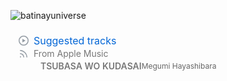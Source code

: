 ![batinayuniverse](https://res.cloudinary.com/batinay1337/image/upload/v1628121608/batinayuniverse_ctnrmd.jpg)

<svg xmlns="http://www.w3.org/2000/svg" width="480" height="142" class="">
    <defs>
        <style/>
    </defs>
    <style>/* SVG global context */
  svg {
    font-family: -apple-system, BlinkMacSystemFont, Segoe UI, Helvetica, Arial, sans-serif, Apple Color Emoji, Segoe UI Emoji;
    font-size: 14px;
    color: #777777;
  }
/* Large SVG context */
  svg.large .largeable {
    width: 474px;
  }
  svg.large .largeable &gt; .row {
    width: 100%;
  }
  svg.large .largeable-align-start {
    align-items: flex-start;
  }
  svg.large .column.largeable, svg.large .row.largeable, svg.large .largeable-inline-flex {
    display: inline-flex;
  }
  svg.large .largeable-flex-wrap, svg.large .largeable-column-fields {
    display: flex;
    flex-wrap: wrap;
  }
  svg.large .largeable-column-fields &gt; .field {
    width: 230px;
  }
  svg.large .chart.largeable {
    width: 458px;
  }
  svg.large .largeable-width-auto {
    width: auto;
  }
  svg.large .largeable-width-half {
    width: 50%;
  }
/* Columns display */
  svg.columns .items-wrapper{
    column-count: 2;
    column-gap: 10px;
  }
  svg.columns .items-wrapper&gt;*{
    -webkit-column-break-inside: avoid;
    page-break-inside: avoid;
    break-inside: avoid-column;
  }
  @media (max-width: 850px){
    svg.columns .items-wrapper{
      column-count: 1;
    }
  }
/* Headers */
  h1, h2, h3 {
    margin: 8px 0 2px;
    padding: 0;
    color: #0366d6;
    font-weight: normal;
  }
  h1 svg, h2 svg, h3 svg {
    fill: currentColor;
  }
  h1 {
    font-size: 20px;
    font-weight: bold;
  }
  h2 {
    font-size: 16px;
  }
  h3 {
    font-size: 14px;
  }
  .h-details {
    margin: 0 4px;
    padding-top: 4px;
    font-size: 0.8rem;
  }
/* Fields */
  section &gt; .field {
    margin-left: 5px;
    margin-right: 5px;
  }
  .field {
    display: flex;
    align-items: center;
    margin-bottom: 2px;
    white-space: nowrap;
  }
  .field.wrap {
    flex-wrap: wrap;
  }
  .field svg {
    margin: 0 8px;
    fill: #959da5;
    flex-shrink: 0;
  }
  .field.error {
    color: #cb2431;
  }
  .field.error svg {
    fill: #cb2431;
  }
/* Displays */
  .row {
    display: flex;
    flex-wrap: wrap;
  }
  .row section {
    flex: 1 1 0;
  }
  .column {
    display: flex;
    flex-direction: column;
    align-items: center;
  }
  .center {
    justify-content: center;
  }
  .horizontal {
    justify-content: space-around;
  }
  .horizontal-wrap {
    flex-wrap: wrap;
  }
  .horizontal .field {
    flex: 1 1 0;
  }
  .no-wrap {
    white-space: nowrap;
  }
  .fill-width {
    width: 100%;
  }
  .margin-bottom {
    margin-bottom: 16px;
  }
  .no-margin-top {
    margin-top: 0px;
  }
/* User avatar */
  .avatar {
    border-radius: 50%;
    margin: 0 6px;
  }
  .organization.avatar {
    border-radius: 15%;
  }
  .organization.name {
    white-space: nowrap;
  }
  .organization.contributions {
    margin: 0 8px;
    flex-wrap: wrap;
  }
  .contribution.organization {
    display: flex;
    border: 1px solid #959da5;
    border-radius: 6px;
    padding: 2px 6px;
    padding-left: 0;
    margin: 2px;
    font-size: 12px;
    background-color: #959da520;
  }
  .contribution.organization .avatar {
    margin: 0 4px;
  }
/* Commit calendar */
  .calendar.field {
    margin: 4px 0;
    margin-left: 7px;
  }
  .calendar .day {
    outline: 1px solid rgba(27,31,35,.04);
    outline-offset: -1px;
  }
/* Progress bars */
  svg.bar {
    margin: 4px 0;
  }
/* Language */
  .field.language {
    margin: 0 8px;
    flex-grow: 0;
  }
  .field.language.details {
    display: flex;
    justify-content: space-between;
  }
  .field.language.details small {
    display: flex;
    justify-content: space-between;
    color: #666666;
    text-align: right;
  }
  .field.language.details &gt; *, .field.language.details small &gt; * {
    flex: 1 1 0;
  }
  .field.language.details small &gt; *:not(:last-child) {
    margin-right: 6px;
  }
/* Follow-up */
  .followup.legend {
    font-size: 12px;
  }
  .followup.legend svg {
    margin: 0 3px;
    width: 14px;
    height: 14px;
  }
  .followup.legend svg:first-child {
    margin-left: 0;
  }
  .followup.legend svg:last-child {
    margin-right: 0;
  }
  .followup-title{
    white-space: initial;
  }
/* Labels */
  .label {
    background-color: #58A6FF30;
    color: #0366D6;
    padding: 0 10px;
    font-weight: 500;
    line-height: 22px;
    margin: 2px 5px;
    white-space: nowrap;
    border-radius: 32px;
    font-size: 12px;
  }
  .label.label-flex {
    display: flex;
  }
  .label .label-right {
    display: flex;
    align-items: center;
    font-size: .7rem;
    margin-left: 6px;
    margin-right: -10px;
    background-color: #58A6FF10;
    padding: 0 7px;
    border-top-right-radius: 32px;
    border-bottom-right-radius: 32px;
  }
/* Habits */
  .habits {
    margin: 0;
    list-style-type: none;
    padding-left: 37px;
  }
/* Footer */
  footer {
    margin-top: 8px;
    font-size: 10px;
    font-style: italic;
    color: #666666;
    text-align: right;
    display: flex;
    flex-direction: column;
    justify-content: flex-end;
    padding: 0 4px;
  }
/* Speed test categories */
  .categories {
    display: flex;
    align-items: center;
    justify-content: space-around;
    margin-top: 4px;
  }
  .category {
    display: flex;
    flex-direction: column;
    align-items: center;
    flex: 1 1 0;
  }
/* Gauges */
  .gauge {
    stroke-linecap: round;
    fill: none;
  }
  .gauge.high {
    color: #18b663;
  }
  .gauge.average {
    color: #fb8c00;
  }
  .gauge.low {
    color: #e53935;
  }
  .gauge.info {
    color: #58A6FF;
  }
  .gauge-base, .gauge-arc {
    stroke: currentColor;
    stroke-width: 10;
  }
  .gauge-base {
    stroke-opacity: .2;
  }
  .gauge-arc {
    fill: none;
    stroke-dashoffset: 0;
    animation-delay: 250ms;
    animation: animation-gauge 1s ease forwards
  }
  .gauge text {
    fill: currentColor;
    font-size: 40px;
    font-family: monospace;
    text-anchor: middle;
    font-weight: 600;
  }
  .gauge .title {
    font-size: 18px;
    color: #777777;
  }
  @keyframes animation-gauge {
    from {
      stroke-dasharray: 0 329;
    }
  }
  .audits {
    margin-top: 8px;
  }
  .audit.text {
    min-width: 42px;
  }
  .audit svg {
    margin: 0;
  }
  .audit.high {
    fill: #18b663;
  }
  .audit.average {
    fill: #fb8c00;
  }
  .audit.low {
    fill: #e53935;
  }
  .screenshot {
    width: 452px;
    height: 315px;
    margin: 8px 14px 4px;
    border-radius: 5px;
  }
  svg.large .audits {
    display: inline-flex;
    width: 474px;
  }
  svg.large .audits section:last-child &gt; .field {
    justify-content: right;
  }
  svg.large .screenshot {
    width: 904px;
    height: 630px;
  }
/* Music plugin */
  .tracklist {
    display: flex;
    flex-direction: column;
    align-items: flex-start;
    margin-left: 28px;
    margin-top: 4px;
    width: 100%;
  }
  .track {
    display: flex;
    align-items: center;
    justify-content: center;
    margin-bottom: 4px;
  }
  .track img {
    margin: 0 10px;
    border-radius: 7px;
    flex-shrink: 0;
  }
  .track .name {
    font-size: 14px;
    line-height: 14px;
    font-weight: 600;
  }
  .track .artist, .track .played-at {
    font-size: 12px;
    color: #666666;
  }
  .track .infos {
    flex-grow: 1;
  }
  svg.large .tracklist {
    flex-direction: row;
    flex-wrap: wrap;
  }
  svg.large .track {
    width: 25%;
  }
/* Posts plugin */
  .post {
    align-items: flex-start;
  }
  .post .infos {
    display: flex;
    margin-bottom: 4px;
  }
  .post .infos .left {
    flex-shrink: 0;
    font-size: 12px;
    color: #666666;
    width: 72px;
    padding-top: 1px;
    text-align: center;
  }
  .post .infos .cover {
    width: 100%;
    height: 56px;
    background-position: center;
    background-size: cover;
    border-radius: 6px;
    overflow: hidden;
  }
  .post .infos .right {
    width: 376px;
    padding-left: 4px;
  }
  .post .infos .title, .post .infos .description {
    font-size: 14px;
    white-space: normal;
    overflow: hidden;
    text-overflow: ellipsis;
    max-height: 38px;
    /* May not work in all browsers */
    display: -webkit-box;
    -webkit-line-clamp: 2;
    -webkit-box-orient: vertical;
  }
  .post .infos .description {
    margin-top: 3px;
    font-size: 12px;
    max-height: 48px;
    color: #666666;
    -webkit-line-clamp: 3;
  }
/* Topics */
  .topics {
    display: flex;
    flex-wrap: wrap;
  }
  .topics img {
    border-radius: 5px;
    margin: 4px;
  }
/* Tweets */
  .tweet {
    font-size: 13px;
    margin-top: 6px;
    margin-bottom: 16px;
    margin-left: 18px;
    border-left: 3px solid #777777B2;
    padding-left: 6px;
  }
  .tweet .mention, .tweet .link, .tweet .hashtag {
    color: #0366d6;
  }
  .tweet .date {
    margin: 6px 0;
    font-size: 12px;
    color: #666666;
  }
  .tweet .attachments {
    display: flex;
    width: 450px;
    margin-top: 8px;
  }
  .tweet .attachments &gt; div {
    flex: 1 1 0;
    width: 0;
    border-radius: 6px;
    background-position: center;
    background-size: cover;
    height: 200px;
    margin: 2px;
    box-shadow: 0px 0px 1px #777777A0;
    overflow: hidden;
    display: flex;
    align-items: flex-end;
  }
  .tweet .attachments .infos {
    background-color: #000000D0;
    color: white;
    display: flex;
    flex-direction: column;
    width: 100%;
    padding-bottom: 4px;
  }
  .tweet .attachments .infos &gt; div {
    margin: 4px 8px 0;
  }
  .tweet .attachments .infos .title {
    white-space: nowrap;
    overflow: hidden;
    text-overflow: ellipsis;
  }
  .tweet .attachments .infos .description {
    font-size: 11px;
    color: #666666;
  }
/* Charts and graphs */
  .chart {
    padding: 0 8px;
  }
  .chart-bars {
    display: flex;
    justify-content: space-between;
    align-items: flex-end;
    width: 100%;
    margin: 8px 0 4px;
    flex-grow: 1;
    min-height: 70px;
  }
  .chart-bars .entry {
    flex: 1 1 0;
    display: flex;
    flex-direction: column;
    align-items: center;
    font-size: 10px;
    color: #666666;
  }
  .chart-bars .entry .value {
    font-size: 7px;
  }
  .chart-bars .entry .empty {
    width: 100%;
    text-align: center;
  }
  .chart-bars .bar {
    width: 7px;
    background-color: var(--color-calendar-graph-day-bg);
    border: 1px solid var(--color-calendar-graph-day-border);
    border-radius: 5px;
  }
  .chart-bars.horizontal {
    flex-direction: column;
    height: 100%;
  }
  .chart-bars.horizontal .entry {
    align-items: center;
    flex-direction: row;
    width: 100%;
    min-height: 1rem;
  }
  .chart-bars.horizontal .entry .name {
    flex-shrink: 0;
    text-align: right;
    width: 34%;
    white-space: nowrap;
    overflow: hidden;
    text-overflow: ellipsis;
  }
  .chart-bars .entry .bottom {
    margin-bottom: -1rem;
    line-height: 1rem;
  }
  .chart-bars.horizontal .bar {
    height: 7px;
    width: auto;
    margin: 0 6px;
  }
/* Repository */
  .repository {
    display: flex;
    flex-direction: column;
    width: 100%;
    margin: 6px 0;
  }
  .repository .name {
    display: flex;
    align-items: center;
    justify-content: space-between;
    width: 440px;
  }
  .repository .name span:first-child {
    color: #58a6ff;
  }
  .repository .name span:last-child {
    color: #666666;
    font-size: 10px;
  }
  .repository .description {
    display: block;
    width: 440px;
    white-space: normal;
  }
  .repository .description, .repository .infos {
    color: #666666;
    margin-left: 38px;
    font-size: 13px;
  }
  .repository .infos &gt; div {
    display: flex;
    align-items: center;
    margin-right: 16px;
  }
  .repository .infos svg {
    margin: 0;
    margin-right: 4px;
  }
/* Activity */
  .activity {
    margin-bottom: 12px;
  }
  .activity .field {
    width: 100%;
    overflow: hidden;
    text-overflow: ellipsis;
    max-width: 450px;
    white-space: nowrap;
    margin-bottom: 0;
  }
  .activity .field .content {
    flex-grow: 1;
    text-overflow: ellipsis;
    overflow: hidden;
  }
  .activity .repo, .activity .issue, .activity .commit .sha {
    display: inline;
    color: #58a6ff;
  }
  .activity .code {
    background-color: #7777771F;
    padding: 1px 5px;
    font-size: 80%;
    border-radius: 6px;
    color: #777777;
    font-family: SFMono-Regular,Consolas,Liberation Mono,Menlo,monospace;
    margin: 0 4px -3px;
  }
  .activity .bold, .activity .user {
    font-weight: 600;
  }
  .activity .details, .activity .timestamp {
    padding-left: 38px;
    display: flex;
    flex-direction: column;
    font-size: 13px;
    color: #666666;
  }
  .activity .timestamp {
    font-size: 10px;
    margin-top: 4px;
  }
  .activity .commit .sha {
    font-family: SFMono-Regular,Consolas,Liberation Mono,Menlo,monospace;
  }
  .activity .commit .message {
    overflow: hidden;
    text-overflow: ellipsis;
    width: 360px;
    white-space: nowrap;
  }
  .activity .details &gt; .comment {
    overflow: hidden;
    text-overflow: ellipsis;
    display: block;
    width: 420px;
    margin-top: 6px;
    border-left: 3px solid #777777B2;
    padding-left: 6px;
    /* May not work in all browsers */
    display: -webkit-box;
    -webkit-line-clamp: 2;
    -webkit-box-orient: vertical;
  }
  svg.large .activity .field {
    max-width: 900px;
  }
/* People */
  .people {
    padding: 0 10px;
  }
  .people .avatar {
    margin: 0 2px;
  }
/* Projects */
  .project .description {
    overflow: hidden;
    text-overflow: ellipsis;
    display: block;
    width: 420px;
    margin-left: 37px;
    max-height: 38px;
    font-size: 12px;
    white-space: normal;
    /* May not work in all browsers */
    display: -webkit-box;
    -webkit-line-clamp: 2;
    -webkit-box-orient: vertical;
  }
/* Anilist */
  .anilist {
    display: flex;
    flex-direction: column;
    align-items: flex-start;
    margin-left: 28px;
    margin-top: 4px;
  }
  .anilist .media {
    display: flex;
    margin-bottom: 4px;
    width: 450px;
  }
  .anilist .media img {
    margin: 0 10px;
    border-radius: 7px;
  }
  .anilist .media .about {
    flex-grow: 1;
  }
  .anilist .media .name {
    display: flex;
    align-items: center;
    justify-content: space-between;
    font-size: 14px;
    line-height: 14px;
    color: #58a6ff;
  }
  .anilist .media .infos {
    font-size: 12px;
    color: #666666;
  }
  .anilist .media .infos &gt; div {
    display: inline-flex;
    align-items: center;
    margin-right: 16px;
  }
  .anilist .media .infos svg {
    fill: currentColor;
    height: 12px;
    width: 12px;
    margin: 0;
    margin-right: 4px;
  }
  .anilist .media .description {
    overflow: hidden;
    text-overflow: ellipsis;
    display: block;
    width: 380px;
    max-height: 38px;
    font-size: 12px;
    white-space: normal;
    /* May not work in all browsers */
    display: -webkit-box;
    -webkit-line-clamp: 2;
    -webkit-box-orient: vertical;
  }
  .anilist .characters {
    display: flex;
    flex-wrap: wrap;
  }
  .anilist .characters img {
    margin: 2px;
    border-radius: 7px;
  }
/* Licenses */
  .licenses {
    display: flex;
  }
  .licenses .column {
    align-items: flex-start;
    font-size: 12px;
    color: #666666;
    flex-shrink: 0;
  }
  .licenses-details {
    margin-top: 8px;
  }
  .field.license.details {
    display: flex;
    justify-content: space-between;
  }
  .field.license.details small {
    display: flex;
    justify-content: space-between;
    color: #666666;
    text-align: right;
  }
  .licenses .column:nth-child(1) {
    margin-left: 13px;
    width: 25%;
  }
  .licenses .column:nth-child(2) {
    width: 25%;
  }
  .licenses .column:nth-child(3) {
    width: 50%;
  }
  .licenses .column svg {
    height: 12px;
    width: 12px;
  }
  .licenses .column .title {
    font-weight: 600;
    margin-left: 15px;
  }
  .licenses .column .permission svg {
    fill: #56d364;
  }
  .licenses .column .limitation svg {
    fill: #f85149;
  }
  .licenses .column .condition svg {
    fill: #58a6ff;
  }
/* Contributors */
  .contributors {
    display: flex;
    flex-wrap: wrap;
    margin-left: 6px;
  }
  .contributors .label {
    padding-left: 0;
    display: flex;
    align-items: center;
  }
  .contributors .label img {
    margin-left: 0;
  }
  .contributors .contributions {
    display: flex;
    align-items: center;
    font-size: .7rem;
    margin-left: 6px;
    margin-right: -10px;
    background-color: #58A6FF10;
    padding: 0 7px;
    border-top-right-radius: 32px;
    border-bottom-right-radius: 32px;
  }
  .contributors .contributions svg {
    fill: #0366D6;
    margin-left: 4px;
    width: .8rem;
    height: .8rem;
  }
  .field.contributors-category {
    margin-left: 12px;
  }
  .contributors-categories img {
    margin-right: 0;
  }
/* Introduction */
  .introduction {
    white-space: normal;
    margin: 0 13px 2px;
  }
/* Stackoverflow */
  .stackoverflow {
    margin-left: 38px;
  }
  .stackoverflow .entry {
    margin: 4px 0 12px;
  }
  .stackoverflow .title {
    color: #58a6ff;
    white-space: normal;
    align-items: flex-start;
  }
  .stackoverflow .body, .stackoverflow .infos {
    color: #666666;
    font-size: 13px;
    margin-left: 32px;
  }
  .stackoverflow .infos {
    display: flex;
    align-items: center;
  }
  .stackoverflow .infos &gt; div {
    display: inline-flex;
    align-items: center;
    margin-right: 16px;
  }
  .stackoverflow .infos svg {
    fill: currentColor;
    height: 12px;
    width: 12px;
    margin: 0;
    margin-right: 4px;
    flex-shrink: 0;
  }
  .stackoverflow .body {
    overflow: hidden;
    text-overflow: ellipsis;
    border-left: 3px solid #777777B2;
    padding-left: 6px;
    width: 400px;
  }
/* Achievements */
  .achievement {
    display: flex;
    margin: 4px 0;
  }
  .achievement .icon {
    margin: 0 4px;
    width: 44px;
    height: 44px;
  }
  .achievement .text {
    font-size: 12px;
    color: #666666;
  }
  .achievement .unlock {
    font-size: 9px;
    color: #666666;
  }
  .achievement .title {
    font-size: 14px;
    color: #58A6FF;
  }
  .achievement .gauge.info {
    color: #58A6FF;
  }
  .achievement.x .title {
    color: #666666;
  }
  .achievement.x .gauge.info {
    color: #B0B0B0;
  }
  .achievement.b .title {
    color: #9D8FFF;
  }
  .achievement.b .gauge.info {
    color: #9E91FF;
  }
  .achievement.a .title {
    color: #D79533;
  }
  .achievement.a .gauge.info {
    color: #E7BD69;
  }
  .achievement.s .title {
    color: #EB355E;
  }
  .achievement.s .gauge.info {
    color: #EB355E;
  }
  .achievement.secret .title{
    color: #FF76CD;
  }
  .achievement.secret .gauge.info {
    color: #FF79D1;
  }
  .achievement .gh {
    border: 1px solid currentColor;
    border-radius: 16px;
    font-size: 10px;
    padding: 0 5px;
    white-space: nowrap;
  }
  .achievement .gauge-base, .achievement .gauge-arc {
    stroke-width: 6;
  }
/* RSS feed */
  .rss {
    align-items: flex-start;
  }
  .rss .infos {
    margin-bottom: 3px;
  }
  .rss .infos .date {
    font-size: 10px;
    color: #666666;
  }
/* Skyline */
  .skyline-animation {
    margin: 2px 13px 6px;
    border-radius: 10px;
    background-color: #030D21;
    overflow: hidden;
  }
/* Markdown and syntax highlighting */
  .markdown b, .markdown i {
    display: inline-block;
    width: 97%;
  }
  code {
    background-color: #7777771F;
    display: inline-block;
    border-radius: 6px;
    color: #777777;
    padding: 1px 5px;
    font-size: 80%;
    font-family: SFMono-Regular,Consolas,Liberation Mono,Menlo,monospace;
  }
  code[class^=language-] {
    white-space: pre-wrap;
    width: 97%;
    margin-top: 4px;
  }
  .token.comment {
    color: #669900;
  }
  .token.punctuation {
    color: #8a93a8;
  }
  .token.namespace, .token.constant, .token.symbol, .token.keyword {
    color: #b44418;
  }
  .token.regex, .token.string, .token.char, .token.number, .token.boolean {
    color: #2777AA;
  }
  .token.property, .token.tag {
    color: #48428a;
  }
  .token.builtin, .token.operator {
    color: #106cbc;
  }
  .token.trimmed {
    font-style: italic;
    color: #77777760
  }
/* Charts */
  .ct-line {
    stroke-width: 2px !important;
    stroke: #58A6FF !important;
  }
  .ct-area {
    fill: #58A6FF !important;
  }
  .ct-label {
    fill: rgba(127, 127, 127, 0.8) !important;
    color: rgba(127, 127, 127, 0.8) !important;
  }
  .ct-grid {
    stroke: rgba(127, 127, 127, 0.4) !important;
  }
/* Autosize */
  .autosize {
    width: auto;
    height: auto;
  }
/* Fade animation */
  .af {
    opacity: 0;
    animation: animation-fade 1s ease forwards;
  }
  @keyframes animation-fade {
    from {
      opacity: 0;
    }
    to {
      opacity: 1;
    }
  }
/* Twemoji and GitHub emoji */
  .twemoji, .gemoji {
    height: 1em;
    width: 1em;
    margin-bottom: -.125em;
  }
/* Cake day */
  .cakeday, .cakeday svg {
    animation: animation-rainbow 1.2s;
    animation-iteration-count: infinite;
    animation-timing-function: steps(1);
  }
/* Rainbow animation */
  @keyframes animation-rainbow {
    0%, 100%{ color: #7F00FF; fill: #7F00FF; }
    14% { color: #A933FF; fill: #A933FF; }
    29%{ color: #007FFF; fill: #007FFF; }
    43%{ color: #00FF7F; fill: #00FF7F; }
		57%{ color: #FFFF00; fill: #FFFF00; }
		71%{ color: #FF7F00; fill: #FF7F00; }
		86%{ color: #FF0000; fill: #FF0000; }
  }
/* Calendar */
  :root {
    --color-calendar-graph-day-bg: #ebedf0;
    --color-calendar-graph-day-border: rgba(27,31,35,0.06);
    --color-calendar-graph-day-L1-bg: #9be9a8;
    --color-calendar-graph-day-L2-bg: #40c463;
    --color-calendar-graph-day-L3-bg: #30a14e;
    --color-calendar-graph-day-L4-bg: #216e39;
    --color-calendar-halloween-graph-day-L1-bg: #ffee4a;
    --color-calendar-halloween-graph-day-L2-bg: #ffc501;
    --color-calendar-halloween-graph-day-L3-bg: #fe9600;
    --color-calendar-halloween-graph-day-L4-bg: #03001c;
    --color-calendar-graph-day-L4-border: rgba(27,31,35,0.06);
    --color-calendar-graph-day-L3-border: rgba(27,31,35,0.06);
    --color-calendar-graph-day-L2-border: rgba(27,31,35,0.06);
    --color-calendar-graph-day-L1-border: rgba(27,31,35,0.06);
  }
/* End delimiter */
  #metrics-end {
    width: 100%;
  }
  .no-animations * {
    transition-delay: 0s !important;
    transition-duration: 0s !important;
    animation-delay: -0.0001s !important;
    animation-duration: 0s !important;
    animation-play-state: paused !important;
    caret-color: transparent !important;
  }</style>
    <foreignObject x="0" y="0" width="100%" height="100%">
        <div xmlns="http://www.w3.org/1999/xhtml" xmlns:xlink="http://www.w3.org/1999/xlink" class="items-wrapper">
            <section>
                <h2 class="field">
      <svg xmlns="http://www.w3.org/2000/svg" viewBox="0 0 16 16" width="16" height="16"><path fill-rule="evenodd" d="M1.5 8a6.5 6.5 0 1113 0 6.5 6.5 0 01-13 0zM8 0a8 8 0 100 16A8 8 0 008 0zM6.379 5.227A.25.25 0 006 5.442v5.117a.25.25 0 00.379.214l4.264-2.559a.25.25 0 000-.428L6.379 5.227z"/></svg>
      Suggested tracks
    </h2>
                <div class="row fill-width">
                    <section>
                        <div class="field">
            <svg xmlns="http://www.w3.org/2000/svg" viewBox="0 0 16 16" width="16" height="16"><path fill-rule="evenodd" d="M2.002 2.725a.75.75 0 01.797-.699C8.79 2.42 13.58 7.21 13.974 13.201a.75.75 0 11-1.497.098 10.502 10.502 0 00-9.776-9.776.75.75 0 01-.7-.798zM2 13a1 1 0 112 0 1 1 0 01-2 0zm.84-5.95a.75.75 0 00-.179 1.489c2.509.3 4.5 2.291 4.8 4.8a.75.75 0 101.49-.178A7.003 7.003 0 002.838 7.05z"/></svg>
            From Apple Music
          </div>
                        <div class="tracklist">
                            <div class="track">
                                <img 
                                <div class="infos">
                                    <div class="name">TSUBASA WO KUDASAI</div>
                                    <div class="artist">Megumi Hayashibara</div>
                                </div>
                            </div>
                        </div>
                    </section>
                </div>
            </section>
        </div>
        <div xmlns="http://www.w3.org/1999/xhtml" id="metrics-end"></div>
    </foreignObject>
</svg>
